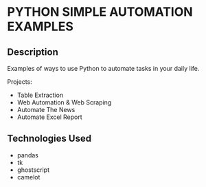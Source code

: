 # PYTHON SIMPLE AUTOMATION EXAMPLES

## Description

Examples of ways to use Python to automate tasks in your daily life.

Projects:

- Table Extraction
- Web Automation & Web Scraping
- Automate The News
- Automate Excel Report

## Technologies Used

- pandas
- tk
- ghostscript
- camelot
